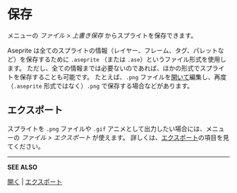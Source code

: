 # 保存

メニューの *ファイル > 上書き保存* からスプライトを保存できます。

Aseprite は全てのスプライトの情報（レイヤー、フレーム、タグ、パレットなど）を保存するために `.aseprite` （または `.ase`）というファイル形式を使用します。
ただし、全ての情報までは必要ないのであれば、ほかの形式でスプライトを保存することも可能です。
たとえば、`.png` ファイルを[開いて](open.md)編集し、再度（`.aseprite` 形式ではなく）`.png` で保存する場合などがあります。

## エクスポート

スプライトを `.png` ファイルや `.gif` アニメとして出力したい場合には、メニューの *ファイル > エクスポート* が使えます。
詳しくは、[エクスポート](exporting.md)の項目を見てください。

---

**SEE ALSO**

[開く](open.md) |
[エクスポート](exporting.md)
